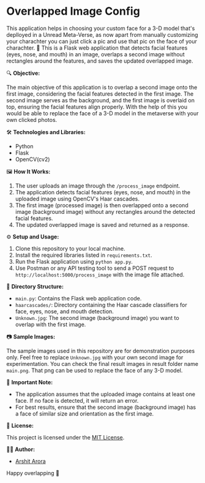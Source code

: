 # Overlapped Image Config

This application helps in choosing your custom face for a 3-D model that's deplloyed in a Unread Meta-Verse, as now apart from manually customizing your charachter you can just click a pic and use that pic on the face of your charachter.
🎯 This is a Flask web application that detects facial features (eyes, nose, and mouth) in an image, overlaps a second image without rectangles around the features, and saves the updated overlapped image.

🔍 **Objective:**

The main objective of this application is to overlap a second image onto the first image, considering the facial features detected in the first image. The second image serves as the background, and the first image is overlaid on top, ensuring the facial features align properly.
With the help of this you would be able to replace the face of a 3-D model in the metaverse with your own clicked photos.

🛠️ **Technologies and Libraries:**

- Python
- Flask
- OpenCV(cv2)

🖼️ **How It Works:**

1. The user uploads an image through the `/process_image` endpoint.
2. The application detects facial features (eyes, nose, and mouth) in the uploaded image using OpenCV's Haar cascades.
3. The first image (processed image) is then overlapped onto a second image (background image) without any rectangles around the detected facial features.
4. The updated overlapped image is saved and returned as a response.

⚙️ **Setup and Usage:**

1. Clone this repository to your local machine.
2. Install the required libraries listed in `requirements.txt`.
3. Run the Flask application using `python app.py`.
4. Use Postman or any API testing tool to send a POST request to `http://localhost:5000/process_image` with the image file attached.

📂 **Directory Structure:**

- `main.py`: Contains the Flask web application code.
- `haarcascades/`: Directory containing the Haar cascade classifiers for face, eyes, nose, and mouth detection.
- `Unknown.jpg`: The second image (background image) you want to overlap with the first image.

📷 **Sample Images:**

The sample images used in this repository are for demonstration purposes only. Feel free to replace `Unknown.jpg` with your own second image for experimentation.
You can check the final result images in result folder name `main.png`. That png can be used to replace the face of any 3-D model.

🚨 **Important Note:**

- The application assumes that the uploaded image contains at least one face. If no face is detected, it will return an error.
- For best results, ensure that the second image (background image) has a face of similar size and orientation as the first image.

📝 **License:**

This project is licensed under the [MIT License](LICENSE).

👩‍💻 **Author:**

- [Arshit Arora](https://github.com/Delicate-Jerk)

Happy overlapping 🎉
